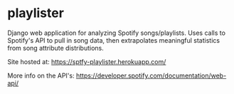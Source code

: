 # playlister
Django web application for analyzing Spotify songs/playlists. Uses calls to Spotify's API to pull in song data, then extrapolates meaningful statistics from song attribute distributions. 

Site hosted at: https://sptfy-playlister.herokuapp.com/

More info on the API's: https://developer.spotify.com/documentation/web-api/
